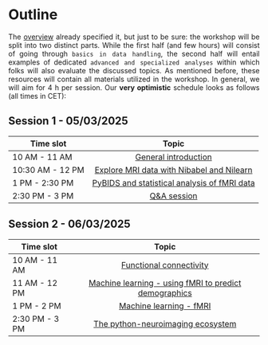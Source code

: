 # Outline

<div style="text-align: justify;">

The [overview](https://peerherholz.github.io/workshop_IRTG2150/overview.html) already specified it, but just to be sure: the workshop will be split into two distinct parts. While the first half (and few hours) will consist of going through `basics in data handling`, the second half will entail examples of dedicated `advanced and specialized analyses` within which folks will also evaluate the discussed topics. As mentioned before, these resources will contain all materials utilized in the workshop. In general, we will aim for 4 h per session. Our **very optimistic** schedule looks as follows (all times in CET): 

</div>

## Session 1 - 05/03/2025

| Time slot         | Topic | 
|--------------|:-----:|
| 10 AM - 11 AM |  [General introduction]() |
| 10:30 AM - 12 PM |  [Explore MRI data with Nibabel and Nilearn]() |
| 1 PM - 2:30 PM |  [PyBIDS and statistical analysis of fMRI data]() |
| 2:30 PM - 3 PM |  [Q&A session]() |


## Session 2 - 06/03/2025

| Time slot         | Topic | 
|--------------|:-----:|
| 10 AM - 11 AM |  [Functional connectivity]() |
| 11 AM - 12 PM |   [Machine learning - using fMRI to predict demographics]() |
| 1 PM - 2 PM |  [Machine learning - fMRI]() |
| 2:30 PM - 3 PM | [The python-neuroimaging ecosystem]() |